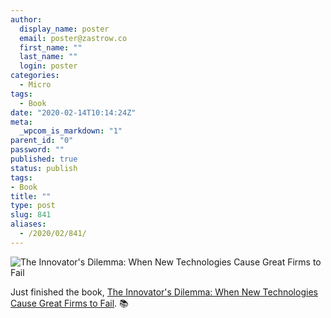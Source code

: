 ```yaml
---
author:
  display_name: poster
  email: poster@zastrow.co
  first_name: ""
  last_name: ""
  login: poster
categories:
  - Micro
tags:
  - Book
date: "2020-02-14T10:14:24Z"
meta:
  _wpcom_is_markdown: "1"
parent_id: "0"
password: ""
published: true
status: publish
tags:
- Book
title: ""
type: post
slug: 841
aliases:
  - /2020/02/841/
---
```

<p><img src="https://i.gr-assets.com/images/S/compressed.photo.goodreads.com/books/1492931851l/34437684._SX318_.jpg" alt="The Innovator's Dilemma: When New Technologies Cause Great Firms to Fail" /></p>
<p>Just finished the book, <a href="https://www.goodreads.com/review/show/3185260033?utm_medium=api&amp;utm_source=rss">The Innovator's Dilemma: When New Technologies Cause Great Firms to Fail</a>. 📚</p>
